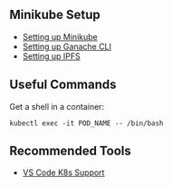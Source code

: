 ## Minikube Setup

- [Setting up Minikube](./minikube/README.md)
- [Setting up Ganache CLI](./minikube/ganache-cli/README.md)
- [Setting up IPFS](./minikube/ipfs/README.md)


## Useful Commands

Get a shell in a container:

```
kubectl exec -it POD_NAME -- /bin/bash
```

## Recommended Tools

- [VS Code K8s Support](https://marketplace.visualstudio.com/items?itemName=ms-kubernetes-tools.vscode-kubernetes-tools)